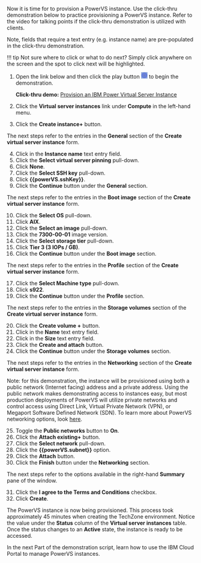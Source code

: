 Now it is time for to provision a PowerVS instance. Use the click-thru demonstration below to practice provisioning a PowerVS instance. Refer to the video for talking points if the click-thru demonstration is utilized with clients.

Note, fields that require a text entry (e.g. instance name) are pre-populated in the click-thru demonstration.

!!! tip
    Not sure where to click or what to do next? Simply click anywhere on the screen and the spot to click next will be highlighted.

1. Open the link below and then click the play button ![](_attachments/ClickThruPlayButton.png) to begin the demonstration.

    **Click-thru demo:** <a href="https://ibm.github.io/SalesEnablement-test-repo/includes/Provisioning-an-Instance/index.html" target ="_blank">Provision an IBM Power Virtual Server Instance</a>

2. Click the **Virtual server instances** link under **Compute** in the left-hand menu.
3. Click the **Create instance+** button.

The next steps refer to the entries in the **General** section of the **Create virtual server instance** form.

4. Click in the **Instance name** text entry field.
5. Click the **Select virtual server pinning** pull-down.
6. Click **None**.
7. Click the **Select SSH key** pull-down.
8. Click **{{powerVS.sshKey}}**.
9. Click the **Continue** button under the **General** section.

The next steps refer to the entries in the **Boot image** section of the **Create virtual server instance** form.

10. Click the **Select OS** pull-down.
11. Click **AIX**.
12. Click the **Select an image** pull-down.
13. Click the **7300-00-01** image version.
14. Click the **Select storage tier** pull-down.
15. Click **Tier 3 (3 IOPs / GB)**.
16. Click the **Continue** button under the **Boot image** section.

The next steps refer to the entries in the **Profile** section of the **Create virtual server instance** form.

17. Click the **Select Machine type** pull-down.
18. Click **s922**.
19. Click the **Continue** button under the **Profile** section.

The next steps refer to the entries in the **Storage volumes** section of the **Create virtual server instance** form.

20. Click the **Create volume +** button.
21. Click in the **Name** text entry field.
22. Click in the **Size** text entry field.
23. Click the **Create and attach** button.
24. Click the **Continue** button under the **Storage volumes** section.

The next steps refer to the entries in the **Networking** section of the **Create virtual server instance** form.

Note: for this demonstration, the instance will be provisioned using both a public network (Internet facing) address and a private address. Using the public network makes demonstrating access to instances easy, but most production deployments of PowerVS will utilize private networks and control access using Direct Link, Virtual Private Network (VPN), or Megaport Software Defined Network (SDN). To learn more about PowerVS networking options, look <a href="https://cloud.ibm.com/docs/power-iaas?topic=power-iaas-network-architecture-diagrams" target="_blank"> here</a>.

25. Toggle the **Public networks** button to **On**.
26. Click the **Attach existing+** button.
27. Click the **Select network** pull-down.
28. Click the **{{powerVS.subnet}}** option.
29. Click the **Attach** button.
30. Click the **Finish** button under the **Networking** section.

The next steps refer to the options available in the right-hand **Summary** pane of the window.

31. Click the **I agree to the Terms and Conditions** checkbox.
32. Click **Create**.

The PowerVS instance is now being provisioned. This process took approximately 45 minutes when creating the TechZone environment. Notice the value under the **Status** column of the **Virtual server instances** table. Once the status changes to an **Active** state, the instance is ready to be accessed.

In the next Part of the demonstration script, learn how to use the IBM Cloud Portal to manage PowerVS instances.
